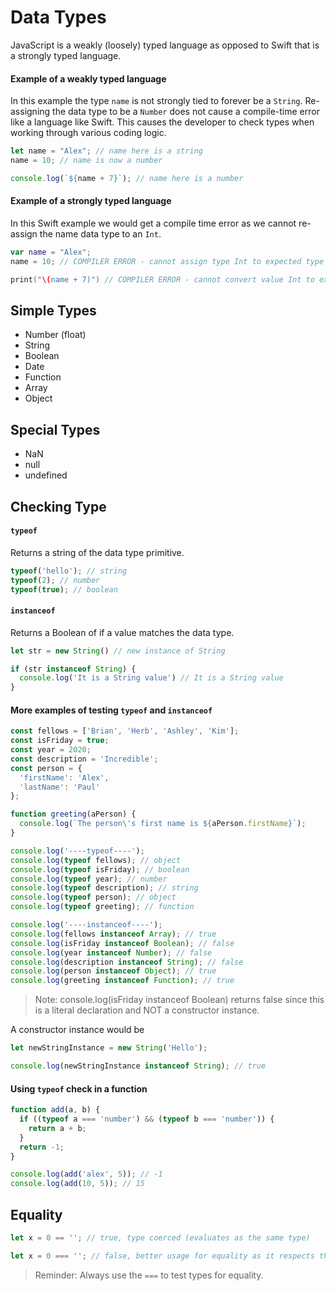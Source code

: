 # Data Types

JavaScript is a weakly (loosely) typed language as opposed to Swift that is a strongly typed language. 

#### Example of a weakly typed language

In this example the type `name` is not strongly tied to forever be a `String`. Re-assigning the data type to be a `Number` does not cause a compile-time error like a language like Swift. This causes the developer to check types when working through various coding logic. 

```javascript 
let name = "Alex"; // name here is a string
name = 10; // name is now a number

console.log(`${name + 7}`); // name here is a number
```

#### Example of a strongly typed language

In this Swift example we would get a compile time error as we cannot re-assign the name data type to an `Int`. 

```swift 
var name = "Alex";
name = 10; // COMPILER ERROR - cannot assign type Int to expected type String

print("\(name + 7)") // COMPILER ERROR - cannot convert value Int to expected value String
```


## Simple Types 

* Number (float) 
* String 
* Boolean
* Date
* Function 
* Array 
* Object 

## Special Types 

* NaN
* null 
* undefined

## Checking Type 

#### `typeof` 

Returns a string of the data type primitive. 

```javascript 
typeof('hello'); // string 
typeof(2); // number 
typeof(true); // boolean
```

#### `instanceof`

Returns a Boolean of if a value matches the data type. 

```javascript 
let str = new String() // new instance of String

if (str instanceof String) {
  console.log('It is a String value') // It is a String value
} 
```

#### More examples of testing `typeof` and `instanceof`

```javascript 
const fellows = ['Brian', 'Herb', 'Ashley', 'Kim']; 
const isFriday = true; 
const year = 2020;
const description = 'Incredible'; 
const person = {
  'firstName': 'Alex',
  'lastName': 'Paul'
};

function greeting(aPerson) {
  console.log(`The person\'s first name is ${aPerson.firstName}`);
}

console.log('----typeof----');
console.log(typeof fellows); // object
console.log(typeof isFriday); // boolean
console.log(typeof year); // number
console.log(typeof description); // string
console.log(typeof person); // object
console.log(typeof greeting); // function

console.log('----instanceof----');
console.log(fellows instanceof Array); // true 
console.log(isFriday instanceof Boolean); // false 
console.log(year instanceof Number); // false 
console.log(description instanceof String); // false 
console.log(person instanceof Object); // true
console.log(greeting instanceof Function); // true
```

> Note: console.log(isFriday instanceof Boolean) returns false since this is a literal declaration and NOT a constructor instance.

A constructor instance would be 

```javascript 
let newStringInstance = new String('Hello'); 

console.log(newStringInstance instanceof String); // true 
```

#### Using `typeof` check in a function 

```javascript 
function add(a, b) {
  if ((typeof a === 'number') && (typeof b === 'number')) {
    return a + b; 
  }
  return -1; 
}

console.log(add('alex', 5)); // -1
console.log(add(10, 5)); // 15
```


## Equality 

```javascript 
let x = 0 == ''; // true, type coerced (evaluates as the same type) 

let x = 0 === ''; // false, better usage for equality as it respects the types in the case of `===`
```

> Reminder: Always use the `===` to test types for equality. 
